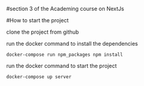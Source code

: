 #section 3 of the Academing course on NextJs

#How to start the project

clone the project from github

run the docker command to install the dependencies

```
docker-compose run npm_packages npm install
```

run the docker command to start the project

```
docker-compose up server
```
